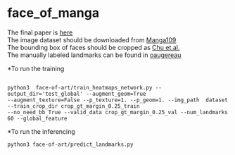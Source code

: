 # face_of_manga
The final paper is [here](https://github.com/jennifer66666/face_of_manga/blob/revise/final_paper.pdf)  
The image dataset should be downloaded from [Manga109](http://www.manga109.org/en/)  
The bounding box of faces should be cropped as [Chu et.al.](https://www.cs.ccu.edu.tw/~wtchu/projects/MangaFace/)  
The manually labeled landmarks can be found in [oaugereau](https://github.com/oaugereau/FacialLandmarkManga)  

*To run the training  

```

python3  face-of-art/train_heatmaps_network.py --output_dir='test_global' --augment_geom=True   
--augment_texture=False --p_texture=1. --p_geom=1. --img_path  dataset   --train_crop_dir crop_gt_margin_0.25_train  
--no_need_bb True --valid_data crop_gt_margin_0.25_val --num_landmarks 60 --global_feature

```
*To run the inferencing 
```
python3 face-of-art/predict_landmarks.py  
```
